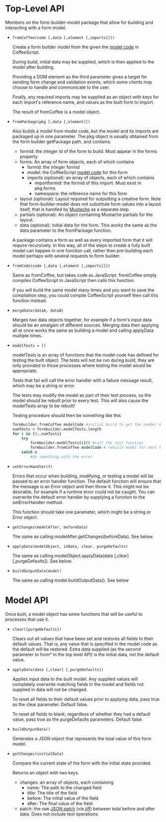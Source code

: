 
# Top-Level API
Members on the form-builder-model package that allow for building and interacting with a form model.

* `fromCoffee(code [,data [,element [,imports]]])`

    Create a form builder model from the given the [model code](ModelCode.md) in CoffeeScript.
    
    During build, initial data may be supplied, which is then applied to the model after building.
    
    Providing a DOM element as the third parameter gives a target for sending form change and validation events, which some clients may choose to handle and communicate to the user.
    
    Finally, any required imports may be supplied as an object with keys for each import's reference name, and values as the built form to import.
    
    The result of fromCoffee is a model object.    

* `fromPackage(pkg [,data [,element]])`

    Also builds a model from model code, but the model and its imports are packaged up in one parameter.  The pkg object is usually obtained from the form builder getPackage path, and contains:
    
    * formid: the integer id of the form to build. Must appear in the forms property
    * forms: An array of form objects, each of which contains
        * formid: the integer formid
        * model: the CoffeeScript [model code](ModelCode.md) for this form
        * imports (optional): an array of objects, each of which contains
            * importformid: the formid of this import.  Must exist in pkg.forms
            * namespace: the reference name for this form
    * layout (optional): Layout required for outputting a creative form.  Note that form-builder-model does not substitute form values into a layout itself, that is handled by [Mustache](https://github.com/balihoo-anewman/mustache.js) as a separate step.
    * partials (optional): An object containing Mustache partials for the layout.
    * data (optional): initial data for the form. This works the same as the data parameter to the fromPackage function.
    
    A package contains a form as well as every imported form that it will require recursively.  In this way, all of the steps to create a fully built model can happen in one function call, rather than pre-building each model perhaps with several requests to form builder.

* `fromCode(code [,data [,element [,imports]]])`

    Same as fromCoffee, but takes code as JavaScript.  fromCoffee simply compiles CoffeeScript to JavaScript then calls this function.
    
    If you will build the same model many times and you want to save the compilation step, you could compile CoffeeScript yourself then call this function instead.
    
* `mergeData(dataA, dataB)`

    Merges two data objects together, for example if a form's input data should be an amalgam of different sources.  Merging data then applying all at once works the same as building a model and calling applyData multiple times.

* `modelTests = []`

    modelTests is an array of functions that the model code has defined for testing the built object.  The tests will not be run during build, they are only provided to those processes where testing the model would be appropriate.
    
    Tests that fail will call the error handler with a failure message result, which may be a string or error.
    
    The tests may modify the model as part of their test process, so the model should be rebuilt prior to every test.  This will also cause the modelTests array to be rebuilt!
    
    Testing procedure should then be something like this
    ```coffeescript
    formbuilder.fromCoffee modelCode #initial build to get the number of tests.
    numTests = formbuilder.modelTests.length
    for i in [0..numTests]
        try
            formbuilder.modelTests[i]() #call the test function
            formbuilder.fromCoffee modelCode # rebuild model for next test
        catch e
            #do something with the error
    ```
 
* `setErrorHandler(f)`

    Errors that occur when building, modifying, or testing a model will be passed to an error handler function.  The default function will ensure that the message is an Error object and then throw it.  This might not be desirable, for example if a runtime error could not be caught.  You can overwrite the default error handler by supplying a function to the setErrorHandler method.
    
    This function should take one parameter, which might be a string or Error object.
    
* `getChanges(modelAfter, beforeData)`
    
    The same as calling modelAfter.getChanges(beforeData).  See below.

* `applyData(modelObject, inData, clear, purgeDefaults)`        

    The same as calling modelObject.applyData(data [,clear] [,purgeDefaults]).  See below.

* `buildOutputData(model)`

    The same as calling model.buildOutputData().  See below


# Model API
Once built, a model object has some functions that will be useful to processes that use it.

* `clear([purgeDefaults])`

    Clears out all values that have been set and restores all fields to their default values.  That is, any value that is specified in the model code as the default will be restored. Extra data supplied (as the second parameter to from* in the top level API) is the initial data, not the default value.


* `applyData(data [,clear] [,purgeDefaults])`

    Applies input data to the built model.  Any supplied values will completely overwrite matching fields in the model and fields not supplied in data will not be changed.
    
    To reset all fields to their default values prior to applying data, pass true as the clear parameter.  Default false.
    
    To reset all fields to blank, regardless of whether they had a default value, pass true as the purgeDefaults parameters.  Default false.


* `buildOutputData()`

    Generates a JSON object that represents the total value of this form model.


* `getChanges(initialData)`

    Compare the current state of the form with the initial state provided.
    
    Returns an object with two keys.
    
    * changes: an array of objects, each containing
        * name: The path to the changed field
        * title: The title of the field
        * before: The initial value of the field
        * after: The final value of the field
    * patch: the raw [JSON patch](https://tools.ietf.org/html/rfc6902) (via [jiff](https://www.npmjs.com/package/jiff#diff)) between total before and after data.  Does not include test operations.
